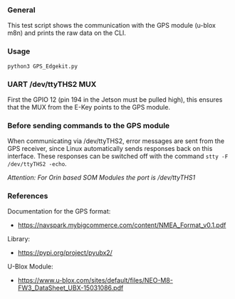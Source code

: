 ### General 

This test script shows the communication with the GPS module (u-blox m8n) and prints the raw data on the CLI. 

### Usage

`python3 GPS_Edgekit.py `

### UART /dev/ttyTHS2 MUX 

First the GPIO 12 (pin 194 in the Jetson must be pulled high), 
this ensures that the MUX from the E-Key points to the GPS module.

### Before sending commands to the GPS module

When communicating via /dev/ttyTHS2, error messages are sent from the GPS receiver, since Linux automatically sends responses back on this interface. These responses can be switched off with the command `stty -F /dev/ttyTHS2 -echo`.

*Attention: For Orin based SOM Modules the port is /dev/ttyTHS1* 

### References

Documentation for the GPS format: 
- https://navspark.mybigcommerce.com/content/NMEA_Format_v0.1.pdf

Library:
- https://pypi.org/project/pyubx2/

U-Blox Module: 
- https://www.u-blox.com/sites/default/files/NEO-M8-FW3_DataSheet_UBX-15031086.pdf
